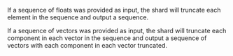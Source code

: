 If a sequence of floats was provided as input, the shard will truncate each element in the sequence and output a sequence.

If a sequence of vectors was provided as input, the shard will truncate each component in each vector in the sequence and output a sequence of vectors with each component in each vector truncated.